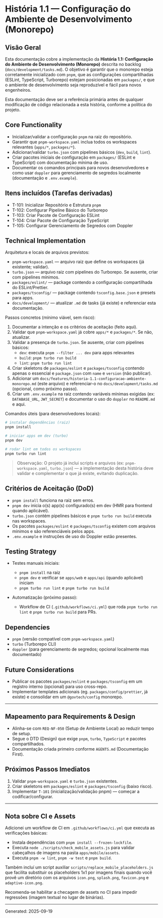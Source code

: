 # História 1.1 — Configuração do Ambiente de Desenvolvimento (Monorepo)

## Visão Geral

Esta documentação cobre a implementação da **História 1.1: Configuração do Ambiente de Desenvolvimento (Monorepo)**
descrita no backlog (`docs/development/tasks.md`). O objetivo é garantir que o monorepo esteja corretamente inicializado
com `pnpm`, que as configurações compartilhadas (ESLint, TypeScript, Turborepo) estejam posicionadas em `packages/`, e
que o ambiente de desenvolvimento seja reproduzível e fácil para novos engenheiros.

Esta documentação deve ser a referência primária antes de qualquer modificação de código relacionada a esta história,
conforme a política do projeto.

## Core Functionality

- Inicializar/validar a configuração `pnpm` na raiz do repositório.
- Garantir que `pnpm-workspace.yaml` inclua todos os workspaces relevantes (`apps/*`, `packages/*`).
- Adicionar/validar `turbo.json` com pipelines básicos (`dev`, `build`, `lint`).
- Criar pacotes iniciais de configuração em `packages/` (ESLint e TypeScript) com documentação mínima de uso.
- Documentar os comandos principais para novos desenvolvedores e como usar `doppler` para gerenciamento de segredos
  localmente (documentação e `.env.example`).

## Itens incluídos (Tarefas derivadas)

- T-101: Inicializar Repositório e Estrutura `pnpm`
- T-102: Configurar Pipeline Básico do Turborepo
- T-103: Criar Pacote de Configuração ESLint
- T-104: Criar Pacote de Configuração TypeScript
- T-105: Configurar Gerenciamento de Segredos com Doppler

## Technical Implementation

Arquitetura e locais de arquivos previstos:

- `pnpm-workspace.yaml` — arquivo raiz que define os workspaces (já existente; validar).
- `turbo.json` — arquivo raiz com pipelines do Turborepo. Se ausente, criar com pipelines mínimos.
- `packages/eslint/` — package contendo a configuração compartilhada do ESLint/Prettier.
- `packages/tsconfig/` — package contendo `tsconfig.base.json` e presets para apps.
- `docs/development/` — atualizar `.md` de tasks (já existe) e referenciar esta documentação.

Passos concretos (mínimo viável, sem risco):

1. Documentar a intenção e os critérios de aceitação (feito aqui).
2. Validar que `pnpm-workspace.yaml` já cobre `apps/*` e `packages/*`. Se não, atualizar.
3. Validar a presença de `turbo.json`. Se ausente, criar com pipelines básicos:
   - `dev`: executa `pnpm --filter ... dev` para apps relevantes
   - `build`: `pnpm turbo run build`
   - `lint`: `pnpm turbo run lint`
4. Criar skeletons de `packages/eslint` e `packages/tsconfig` contendo apenas o essencial e `package.json` com `name` e
   `version` (não publicar).
5. Adicionar um `docs/features/historia-1.1-configuracao-ambiente-monorepo.md` (este arquivo) e referenciar-o no
   `docs/development/tasks.md` (opcional, como próximo passo).
6. Criar um `.env.example` na raiz contendo variáveis mínimas exigidas (ex: `DATABASE_URL`, `JWT_SECRET`) e documentar o
   uso do `doppler` no `README.md` e aqui.

Comandos úteis (para desenvolvedores locais):

```bash
# instalar dependências (raiz)
pnpm install

# iniciar apps em dev (turbo)
pnpm dev

# rodar lint em todos os workspaces
pnpm turbo run lint
```

> Observação: O projeto já inclui scripts e arquivos (ex: `pnpm-workspace.yaml`, `turbo.json`) — a implementação desta
> história deve validar e complementar o que já existe, evitando duplicação.

## Critérios de Aceitação (DoD)

- `pnpm install` funciona na raiz sem erros.
- `pnpm dev` inicia o(s) app(s) configurado(s) em dev (HMR para frontend quando aplicável).
- `turbo.json` contém pipelines básicos e `pnpm turbo run build` executa nas workspaces.
- Os pacotes `packages/eslint` e `packages/tsconfig` existem com arquivos mínimos e são referenciáveis pelos apps.
- `.env.example` e instruções de uso do Doppler estão presentes.

## Testing Strategy

- Testes manuais iniciais:
  - `pnpm install` na raiz
  - `pnpm dev` e verificar se `apps/web` e `apps/api` (quando aplicável) iniciam
  - `pnpm turbo run lint` e `pnpm turbo run build`

- Automatização (próximo passo):
  - Workflow de CI (`.github/workflows/ci.yml`) que roda `pnpm turbo run lint` e `pnpm turbo run build` para PRs.

## Dependencies

- `pnpm` (versão compatível com `pnpm-workspace.yaml`)
- `turbo` (Turborepo CLI)
- `doppler` (para gerenciamento de segredos; opcional localmente mas documentado)

## Future Considerations

- Publicar os pacotes `packages/eslint` e `packages/tsconfig` em um registro interno (opcional) para uso cross-repo.
- Implementar templates adicionais (eg. `packages/config/prettier`, já existe) e consolidar em um `@govtech/config`
  monorepo.

---

## Mapeamento para Requirements & Design

- Alinha-se com `REQ-NF-050` (Setup de Ambiente Local) ao reduzir tempo de setup.
- Segue o DTD (Design) que exige `pnpm`, `turbo`, `TypeScript` e pacotes compartilhados.
- Documentação criada primeiro conforme `AGENTS.md` (Documentação First).

## Próximos Passos Imediatos

1. Validar `pnpm-workspace.yaml` e `turbo.json` existentes.
2. Criar skeletons em `packages/eslint` e `packages/tsconfig` (baixo risco).
3. Implementar `T-101` (inicialização/validação pnpm) — começar a codificar/configurar.

---

## Nota sobre CI e Assets

Adicionei um workflow de CI em `.github/workflows/ci.yml` que executa as verificações básicas:

- Instala dependências com `pnpm install --frozen-lockfile`.
- Executa `node ./scripts/check_mobile_assets.js` para validar cabeçalhos de imagens na pasta `apps/mobile/assets`.
- Executa `pnpm -w lint`, `pnpm -w test` e `pnpm build`.

Também incluí um script auxiliar `scripts/replace_mobile_placeholders.js` que facilita substituir os placeholders 1x1
por imagens finais quando você provê um diretório com os arquivos `icon.png`, `splash.png`, `favicon.png` e
`adaptive-icon.png`.

Recomenda-se habilitar a checagem de assets no CI para impedir regressões (imagem textual no lugar de binárias).

---

Generated: 2025-09-19

